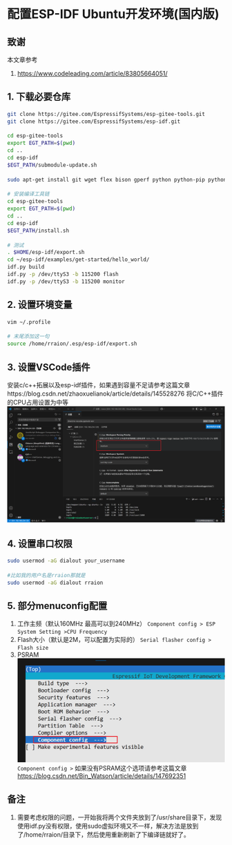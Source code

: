 # 配置ESP-IDF Ubuntu开发环境(国内版)
## 致谢
本文章参考 
1. https://www.codeleading.com/article/83805664051/

## 1. 下载必要仓库
```sh
git clone https://gitee.com/EspressifSystems/esp-gitee-tools.git
git clone https://gitee.com/EspressifSystems/esp-idf.git

cd esp-gitee-tools
export EGT_PATH=$(pwd)
cd ..
cd esp-idf
$EGT_PATH/submodule-update.sh

sudo apt-get install git wget flex bison gperf python python-pip python-setuptools cmake ninja-build ccache libffi-dev libssl-dev dfu-util

# 安装编译工具链
cd esp-gitee-tools
export EGT_PATH=$(pwd)
cd ..
cd esp-idf
$EGT_PATH/install.sh

# 测试
. $HOME/esp-idf/export.sh
cd ~/esp-idf/examples/get-started/hello_world/
idf.py build
idf.py -p /dev/ttyS3 -b 115200 flash
idf.py -p /dev/ttyS3 -b 115200 monitor
```

## 2. 设置环境变量
```sh
vim ~/.profile 

# 末尾添加这一句
source /home/rraion/.esp/esp-idf/export.sh 
```

## 3. 设置VSCode插件
安装c/c++拓展以及esp-idf插件，如果遇到容量不足请参考这篇文章https://blog.csdn.net/zhaoxuelianok/article/details/145528276
将C/C++插件的CPU占用设置为中等
![alt text](image.png)

## 4. 设置串口权限
```sh
sudo usermod -aG dialout your_username 

#比如我的用户名是rraion那就是
sudo usermod -aG dialout rraion 

```

## 5. 部分menuconfig配置
1. 工作主频（默认160MHz 最高可以到240MHz）
`Component config > ESP System Setting >CPU Frequency `
2. Flash大小（默认是2M，可以配置为实际的）
`Serial flasher config > Flash size`
3. PSRAM
![alt text](image-1.png)
`Component config >`
如果没有PSRAM这个选项请参考这篇文章 https://blog.csdn.net/Bin_Watson/article/details/147692351

## 备注
1. 需要考虑权限的问题，一开始我将两个文件夹放到了/usr/share目录下，发现使用idf.py没有权限，使用sudo虚拟环境又不一样，解决方法是放到了/home/rraion/目录下，然后使用重新刷新了下编译链就好了。





